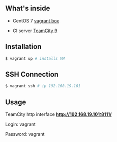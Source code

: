 ## What's inside

* CentOS 7 [vagrant box](https://atlas.hashicorp.com/puppetlabs/boxes/centos-7.0-64-puppet)

* CI server [TeamCity 9](https://www.jetbrains.com/teamcity/)

## Installation

```bash
$ vagrant up # installs VM
```

## SSH Connection

```bash
$ vagrant ssh # ip 192.168.19.101
```

## Usage

TeamCity http interface **http://192.168.19.101:8111/**

Login: vagrant

Password: vagrant
